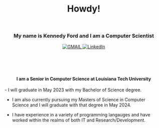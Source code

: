 <h1 align="center">Howdy!</h1>
<br>

<h3 align="center">My name is Kennedy Ford and I am a Computer Scientist</h3>

<p align="center">
  <a href="https://mail.google.com/mail/u/0/?view=cm&fs=1&to=knf010@latech.edu&tf=1">
      <img alt="GMAIL" src="https://img.shields.io/badge/Email-Contact-darkred?style=for-the-badge&logo=gmail&labelColor=grey&logoColor=white" />
    </a>
 <a href="https://www.linkedin.com/in/kennedy-ford-0567ba205">
      <img alt="LinkedIn" src="https://img.shields.io/badge/LinkedIn-Connect-Blue?style=for-the-badge&logo=LinkedIn" />
    </a>

</p>

<br><br><br>

<h4 align="center">I am a Senior in Computer Science at Louisiana Tech University</h4>
<p>
- I will graduate in May 2023 with my Bachelor of Science degree.
  
- I am also currently pursuing my Masters of Science in Computer Science and I will graduate with that degree in May 2024.
  
- I have experience in a variety of programming langauges and have worked within the realms of both IT and Research/Development.
</p>
